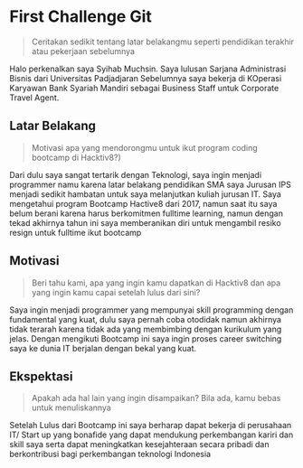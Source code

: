 # First Challenge Git

> Ceritakan sedikit tentang latar belakangmu seperti pendidikan terakhir atau pekerjaan sebelumnya

 Halo perkenalkan saya Syihab Muchsin.
 Saya lulusan Sarjana Administrasi Bisnis dari Universitas Padjadjaran
 Sebelumnya saya bekerja di KOperasi Karyawan Bank Syariah Mandiri sebagai Business Staff untuk Corporate Travel Agent.

## Latar Belakang

> Motivasi apa yang mendorongmu untuk ikut program coding bootcamp di Hacktiv8?)

  Dari dulu saya sangat tertarik dengan Teknologi, saya ingin menjadi programmer namu karena latar belakang pendidikan SMA saya Jurusan IPS menjadi sedikit hambatan untuk saya melanjutkan kuliah jurusan IT. 
 Saya mengetahui program Bootcamp Hactive8 dari 2017, namun saat itu saya belum berani karena harus berkomitmen fulltime learning, namun dengan tekad akhirnya tahun ini saya memberanikan diri untuk mengambil resiko resign untuk fulltime ikut bootcamp

## Motivasi

> Beri tahu kami, apa yang ingin kamu dapatkan di Hacktiv8 dan apa yang ingin kamu capai setelah lulus dari sini?

 Saya ingin menjadi programmer yang mempunyai skill programming dengan fundamental yang kuat, dulu saya pernah coba otodidak namun akhirnya tidak terarah karena tidak ada yang membimbing dengan kurikulum yang jelas. Dengan mengikuti Bootcamp ini saya ingin proses career switching saya ke dunia IT berjalan dengan bekal yang kuat. 

## Ekspektasi

> Apakah ada hal lain yang ingin disampaikan? Bila ada, kamu bebas untuk menuliskannya

 Setelah Lulus dari Bootcamp ini saya berharap dapat bekerja di perusahaan IT/ Start up yang bonafide yang dapat mendukung perkembangan kariri dan skill saya serta dapat meningkatkan kesejahteraan secara pribadi dan berkontribusi bagi perkembangan teknologi Indonesia